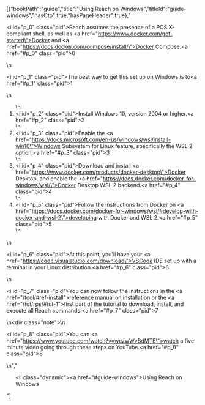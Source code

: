 [{"bookPath":"guide","title":"Using Reach on Windows","titleId":"guide-windows","hasOtp":true,"hasPageHeader":true},"<p><i id=\"p_0\" class=\"pid\"></i>Reach assumes the presence of a POSIX-compliant shell, as well as <a href=\"https://www.docker.com/get-started\">Docker</a> and <a href=\"https://docs.docker.com/compose/install/\">Docker Compose</a>.<a href=\"#p_0\" class=\"pid\">0</a></p>\n<p><i id=\"p_1\" class=\"pid\"></i>The best way to get this set up on Windows is to<a href=\"#p_1\" class=\"pid\">1</a></p>\n<ol>\n  <li><i id=\"p_2\" class=\"pid\"></i>Install Windows 10, version 2004 or higher.<a href=\"#p_2\" class=\"pid\">2</a></li>\n  <li><i id=\"p_3\" class=\"pid\"></i>Enable the <a href=\"https://docs.microsoft.com/en-us/windows/wsl/install-win10\">Windows Subsystem for Linux</a> feature, specifically the WSL 2 option.<a href=\"#p_3\" class=\"pid\">3</a></li>\n  <li><i id=\"p_4\" class=\"pid\"></i>Download and install <a href=\"https://www.docker.com/products/docker-desktop\">Docker Desktop</a>, and enable the <a href=\"https://docs.docker.com/docker-for-windows/wsl/\">Docker Desktop WSL 2 backend</a>.<a href=\"#p_4\" class=\"pid\">4</a></li>\n  <li><i id=\"p_5\" class=\"pid\"></i>Follow the instructions from Docker on <a href=\"https://docs.docker.com/docker-for-windows/wsl/#develop-with-docker-and-wsl-2\">developing with Docker and WSL 2</a>.<a href=\"#p_5\" class=\"pid\">5</a></li>\n</ol>\n<p><i id=\"p_6\" class=\"pid\"></i>At this point, you'll have your <a href=\"https://code.visualstudio.com/download\">VSCode</a> IDE set up with a terminal in your Linux distribution.<a href=\"#p_6\" class=\"pid\">6</a></p>\n<p><i id=\"p_7\" class=\"pid\"></i>You can now follow the instructions in the <a href=\"/tool/#ref-install\">reference manual on installation</a> or the <a href=\"/tut/rps/#tut-1\">first part of the tutorial</a> to download, install, and execute all Reach commands.<a href=\"#p_7\" class=\"pid\">7</a></p>\n<div class=\"note\">\n  <p><i id=\"p_8\" class=\"pid\"></i>You can <a href=\"https://www.youtube.com/watch?v=wczwWvBdMTE\">watch a five minute video</a> going through these steps on YouTube.<a href=\"#p_8\" class=\"pid\">8</a></p>\n</div>","<ul><li class=\"dynamic\"><a href=\"#guide-windows\">Using Reach on Windows</a></li></ul>"]